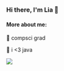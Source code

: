 ### Hi there, I'm Lia 👋
  
#### More about me:
  
🔭 compsci grad

🌱 i <3 java

  <img src="https://github-readme-stats.vercel.app/api/top-langs/?username=campanula&hide=jupyter%20notebook&layout=compact">
  
<!--
**campanula/campanula** is a ✨ _special_ ✨ repository because its `README.md` (this file) appears on your GitHub profile.

Here are some ideas to get you started:

- 🔭 I’m currently working on ...
- 🌱 I’m currently learning ...
- 👯 I’m looking to collaborate on ...
- 🤔 I’m looking for help with ...
- 💬 Ask me about ...
- 📫 How to reach me: ...
- 😄 Pronouns: ...
- ⚡ Fun fact: ...
-->
